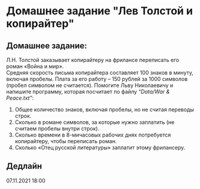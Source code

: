 # Домашнее задание "Лев Толстой и копирайтер"

## Домашнее задание:
Л.Н. Толстой заказывает копирайтеру на фрилансе переписать его роман «Война и мир».  
Средняя скорость письма копирайтера составляет 100 знаков в минуту, включая пробелы. Плата за его работу – 150 рублей за 1000 символов (пробел символом не считается). Помогите Льву Николаевичу и напишите программу, которая посчитает по файлу _“Data/War & Peace.txt”_:  
1. Общее количество знаков, включая пробелы, но не считая переводы строк.    
2. Сколько в романе символов, за которые нужно заплатить (не считаем пробелы внутри строк).    
3. Сколько времени в 8-мичасовых рабочих днях потребуется копирайтеру, чтобы переписать роман.  
4. Сколько «Отец русской литературы» заплатит этому фрилансеру.  

## Дедлайн 
07.11.2021 18:00
